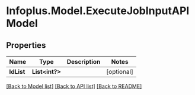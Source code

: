 # Infoplus.Model.ExecuteJobInputAPIModel
## Properties

Name | Type | Description | Notes
------------ | ------------- | ------------- | -------------
**IdList** | **List&lt;int?&gt;** |  | [optional] 

[[Back to Model list]](../README.md#documentation-for-models) [[Back to API list]](../README.md#documentation-for-api-endpoints) [[Back to README]](../README.md)


